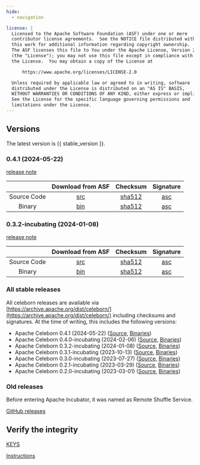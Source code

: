 ```yaml
---
hide:
  - navigation

license: |
  Licensed to the Apache Software Foundation (ASF) under one or more
  contributor license agreements.  See the NOTICE file distributed with
  this work for additional information regarding copyright ownership.
  The ASF licenses this file to You under the Apache License, Version 2.0
  (the "License"); you may not use this file except in compliance with
  the License.  You may obtain a copy of the License at

      https://www.apache.org/licenses/LICENSE-2.0

  Unless required by applicable law or agreed to in writing, software
  distributed under the License is distributed on an "AS IS" BASIS,
  WITHOUT WARRANTIES OR CONDITIONS OF ANY KIND, either express or implied.
  See the License for the specific language governing permissions and
  limitations under the License.
---
```


## Versions

The latest version is {{ stable_version }}.

### 0.4.1 (2024-05-22)

[release note](community/release_notes/release_note_0.4.1.md)

|             |                                      Download from ASF                                       |                                                Checksum                                                |                                            Signature                                             |
|:-----------:|:--------------------------------------------------------------------------------------------:|:------------------------------------------------------------------------------------------------------:|:------------------------------------------------------------------------------------------------:|
| Source Code | [src](https://downloads.apache.org/celeborn/celeborn-0.4.1/apache-celeborn-0.4.1-source.tgz) | [sha512](https://downloads.apache.org/celeborn/celeborn-0.4.1/apache-celeborn-0.4.1-source.tgz.sha512) | [asc](https://downloads.apache.org/celeborn/celeborn-0.4.1/apache-celeborn-0.4.1-source.tgz.asc) |
|   Binary    |  [bin](https://downloads.apache.org/celeborn/celeborn-0.4.1/apache-celeborn-0.4.1-bin.tgz)   |  [sha512](https://downloads.apache.org/celeborn/celeborn-0.4.1/apache-celeborn-0.4.1-bin.tgz.sha512)   |  [asc](https://downloads.apache.org/celeborn/celeborn-0.4.1/apache-celeborn-0.4.1-bin.tgz.asc)   |

### 0.3.2-incubating (2024-01-08)

[release note](community/release_notes/release_note_0.3.2.md)

|             |                                                 Download from ASF                                                  |                                                           Checksum                                                           |                                                       Signature                                                        |
|:-----------:|:------------------------------------------------------------------------------------------------------------------:|:----------------------------------------------------------------------------------------------------------------------------:|:----------------------------------------------------------------------------------------------------------------------:|
| Source Code | [src](https://downloads.apache.org/celeborn/celeborn-0.3.2-incubating/apache-celeborn-0.3.2-incubating-source.tgz) | [sha512](https://downloads.apache.org/celeborn/celeborn-0.3.2-incubating/apache-celeborn-0.3.2-incubating-source.tgz.sha512) | [asc](https://downloads.apache.org/celeborn/celeborn-0.3.2-incubating/apache-celeborn-0.3.2-incubating-source.tgz.asc) |
|   Binary    |  [bin](https://downloads.apache.org/celeborn/celeborn-0.3.2-incubating/apache-celeborn-0.3.2-incubating-bin.tgz)   |  [sha512](https://downloads.apache.org/celeborn/celeborn-0.3.2-incubating/apache-celeborn-0.3.2-incubating-bin.tgz.sha512)   |  [asc](https://downloads.apache.org/celeborn/celeborn-0.3.2-incubating/apache-celeborn-0.3.2-incubating-bin.tgz.asc)   |

### All stable releases

All celeborn releases are available via [https://archive.apache.org/dist/celeborn/](https://archive.apache.org/dist/celeborn/) including checksums and 
signatures. At the time of writing, this includes the following versions:  

* Apache Celeborn 0.4.1 (2024-05-22) ([Source](https://archive.apache.org/dist/celeborn/celeborn-0.4.1/apache-celeborn-0.4.1-source.tgz), [Binaries](https://archive.apache.org/dist/celeborn/celeborn-0.4.1/))
* Apache Celeborn 0.4.0-incubating (2024-02-06) ([Source](https://archive.apache.org/dist/incubator/celeborn/celeborn-0.4.0-incubating/apache-celeborn-0.4.0-incubating-source.tgz), [Binaries](https://archive.apache.org/dist/incubator/celeborn/celeborn-0.4.0-incubating/))  
* Apache Celeborn 0.3.2-incubating (2024-01-08) ([Source](https://archive.apache.org/dist/incubator/celeborn/celeborn-0.3.2-incubating/apache-celeborn-0.3.2-incubating-source.tgz), [Binaries](https://archive.apache.org/dist/incubator/celeborn/celeborn-0.3.2-incubating/))  
* Apache Celeborn 0.3.1-incubating (2023-10-13) ([Source](https://archive.apache.org/dist/incubator/celeborn/celeborn-0.3.1-incubating/apache-celeborn-0.3.1-incubating-source.tgz), [Binaries](https://archive.apache.org/dist/incubator/celeborn/celeborn-0.3.1-incubating/))  
* Apache Celeborn 0.3.0-incubating (2023-07-27) ([Source](https://archive.apache.org/dist/incubator/celeborn/celeborn-0.3.0-incubating/apache-celeborn-0.3.0-incubating-source.tgz), [Binaries](https://archive.apache.org/dist/incubator/celeborn/celeborn-0.3.0-incubating/))  
* Apache Celeborn 0.2.1-incubating (2023-03-29) ([Source](https://archive.apache.org/dist/incubator/celeborn/celeborn-0.2.1-incubating/apache-celeborn-0.2.1-incubating-source.tgz), [Binaries](https://archive.apache.org/dist/incubator/celeborn/celeborn-0.2.1-incubating/))  
* Apache Celeborn 0.2.0-incubating (2023-03-01) ([Source](https://archive.apache.org/dist/incubator/celeborn/celeborn-0.2.0-incubating/apache-celeborn-0.2.0-incubating-source.tgz), [Binaries](https://archive.apache.org/dist/incubator/celeborn/celeborn-0.2.0-incubating/))  

### Old releases

Before entering Apache Incubator, it was named as Remote Shuffle Service.

[GitHub releases](https://github.com/apache/celeborn/releases)


## Verify the integrity

[KEYS](https://downloads.apache.org/celeborn/KEYS)

[Instructions](https://www.apache.org/info/verification.html)
